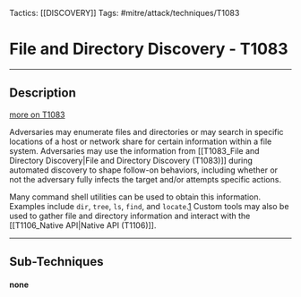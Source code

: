 Tactics: [[DISCOVERY]]
Tags: #mitre/attack/techniques/T1083  

# File and Directory Discovery - T1083
---
## Description
[more on T1083](https://attack.mitre.org/techniques/T1083)

Adversaries may enumerate files and directories or may search in specific locations of a host or network share for certain information within a file system. Adversaries may use the information from [[T1083_File and Directory Discovery|File and Directory Discovery (T1083)]] during automated discovery to shape follow-on behaviors, including whether or not the adversary fully infects the target and/or attempts specific actions.

Many command shell utilities can be used to obtain this information. Examples include `dir`, `tree`, `ls`, `find`, and `locate`.[1](https://blogs.jpcert.or.jp/en/2016/01/windows-commands-abused-by-attackers.html) Custom tools may also be used to gather file and directory information and interact with the [[T1106_Native API|Native API (T1106)]].

---
## Sub-Techniques

#### none
